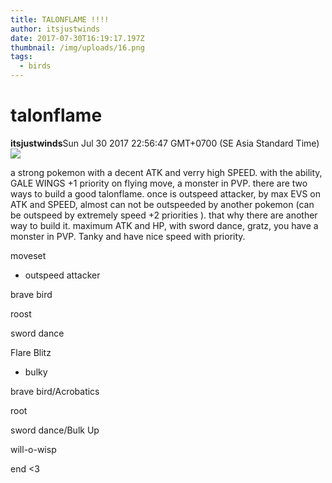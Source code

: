 ```yaml
---
title: TALONFLAME !!!!
author: itsjustwinds
date: 2017-07-30T16:19:17.197Z
thumbnail: /img/uploads/16.png
tags:
  - birds
---
```

# talonflame

**itsjustwinds**Sun Jul 30 2017 22:56:47 GMT\+0700 (SE Asia Standard Time)![](blob:http://cowboycoder.tech/b381d636-bdf5-4209-937a-8443296f8e46)

a strong pokemon with a decent ATK and verry high SPEED. with the ability, GALE WINGS \+1 priority on flying move, a monster in PVP. there are two ways to build a good talonflame. once is outspeed attacker, by max EVS on ATK and SPEED, almost can not be outspeeded by another pokemon (can be outspeed by extremely speed \+2 priorities ). that why there are another way to build it. maximum ATK and HP, with sword dance, gratz, you have a monster in PVP. Tanky and have nice speed with priority.

moveset

* outspeed attacker

brave bird

roost

sword dance

Flare Blitz

* bulky

brave bird/Acrobatics

root

sword dance/Bulk Up

will-o-wisp

end <3
